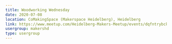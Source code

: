 ```yaml
---
title: Woodworking Wednesday
date: 2020-07-08
location: CoMakingSpace (Makerspace Heidelberg), Heidelberg
link: https://www.meetup.com/Heidelberg-Makers-Meetup/events/dqfntrybckblb/
usergroup: makershd
type: usergroup
---
```

